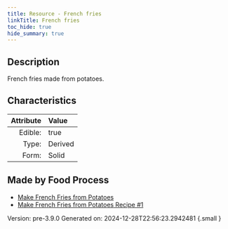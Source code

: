 ```yaml
---
title: Resource - French fries
linkTitle: French fries
toc_hide: true
hide_summary: true
---
```


## Description
French fries made from potatoes.

## Characteristics

| Attribute      | Value |
|--------:|:------|
|Edible:|true|
|Type:|Derived|
|Form:|Solid|
 



## Made by Food Process

- [Make French Fries from Potatoes](/docs/definitions/food/make-french-fries-from-potatoes)
- [Make French Fries from Potatoes Recipe #1](/docs/definitions/food/make-french-fries-from-potatoes-recipe--1)

    

Version: pre-3.9.0 Generated on: 2024-12-28T22:56:23.2942481
{.small }
